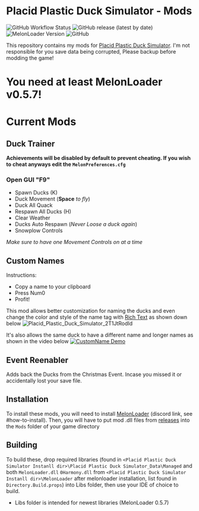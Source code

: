 # Placid Plastic Duck Simulator - Mods 
![GitHub Workflow Status](https://img.shields.io/github/actions/workflow/status/KitsueFox/PPDS-Mods/dotnet.yml?style=for-the-badge)
![GitHub release (latest by date)](https://img.shields.io/github/v/release/KitsueFox/PPDS-Mods?style=for-the-badge)
![MelonLoader Version](https://img.shields.io/badge/Melonloader-0.5.7-red?style=for-the-badge&)
![GitHub](https://img.shields.io/github/license/KitsueFox/PPDS-Mods?style=for-the-badge)

This repository contains my mods
for [Placid Plastic Duck Simulator](https://store.steampowered.com/app/1999360/Placid_Plastic_Duck_Simulator/). I'm not 
responsible for you save data being corrupted, Please backup before modding the game!

# **You need at least MelonLoader v0.5.7!**

# Current Mods

## Duck Trainer
**Achievements will be disabled by default to prevent cheating. If you wish to cheat anyways edit the `MelonPreferences.cfg`**

### Open GUI "F9"

* Spawn Ducks (K)
* Duck Movement (**Space** *to fly*)
* Duck All Quack
* Respawn All Ducks (H)
* Clear Weather
* Ducks Auto Respawn (*Never Loose a duck again*)
* Snowplow Controls

*Make sure to have one Movement Controls on at a time*

## Custom Names
Instructions: 
* Copy a name to your clipboard
* Press Num0
* Profit!

This mod allows better customization for naming the ducks and even change the color and style of the name tag with [Rich Text](https://docs.unity3d.com/Packages/com.unity.ugui@1.0/manual/StyledText.html) as shown down below
![Placid_Plastic_Duck_Simulator_2T1JtRodId](https://user-images.githubusercontent.com/80623201/221664098-8278bb96-da26-464d-89a2-20a516d8ba23.jpg)

It's also allows the same duck to have a different name and longer names as shown in the video below
[![CustomName Demo](https://img.youtube.com/vi/kDhJ9IOkwtg/0.jpg)](https://www.youtube.com/watch?v=kDhJ9IOkwtg)

## Event Reenabler
Adds back the Ducks from the Christmas Event. Incase you missed it or accidentally lost your save file.

## Installation
To install these mods, you will need to install [MelonLoader](https://discord.gg/2Wn3N2P) (discord link, see \#how-to-install).
Then, you will have to put mod .dll files from [releases](https://github.com/KitsueFox/PPDS-Mods/releases) into the `Mods` folder of your game directory

## Building
To build these, drop required libraries (found in `<Placid Plastic Duck Simulator Instanll dir>\Placid Plastic Duck Simulator_Data\Managed` and both `MelonLoader.dll` `0Harmony.dll` from `<Placid Plastic Duck Simulator Instanll dir>\MelonLoader` after melonloader installation, 
list found in `Directory.Build.props`) into Libs folder, then use your IDE of choice to build.
* Libs folder is intended for newest libraries (MelonLoader 0.5.7)